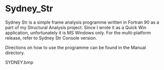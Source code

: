 # Sydney_Str
Sydney Str is a simple frame analysis programme written in Fortran 90 as a part of my Structural Analysis project.
Since I wrote it as a Quick Win application, unfortunately it is MS Windows only. For the multi-platform release, refer to Sydney Str Console version.

Directions on how to use the programme can be found in the Manual directory.

SYDNEY.bmp
